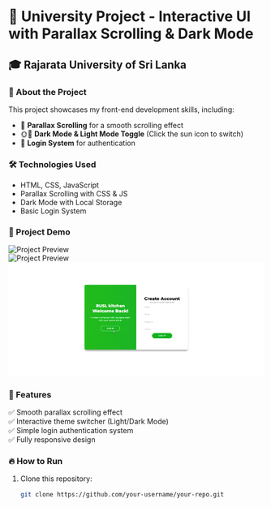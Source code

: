 # 🚀 University Project - Interactive UI with Parallax Scrolling & Dark Mode  

## 🎓 Rajarata University of Sri Lanka  

### 📌 About the Project  
This project showcases my front-end development skills, including:  
- 🌄 **Parallax Scrolling** for a smooth scrolling effect  
- 🌞🌙 **Dark Mode & Light Mode Toggle** (Click the sun icon to switch)  
- 🔑 **Login System** for authentication  

### 🛠️ Technologies Used  
- HTML, CSS, JavaScript  
- Parallax Scrolling with CSS & JS  
- Dark Mode with Local Storage  
- Basic Login System  

### 🎥 Project Demo  
![Project Preview](1.gif)  
![Project Preview](2.gif)  
![Project Preview](3.gif) 

### 🚀 Features  
✅ Smooth parallax scrolling effect  
✅ Interactive theme switcher (Light/Dark Mode)  
✅ Simple login authentication system  
✅ Fully responsive design  

### 🔥 How to Run  
1. Clone this repository:  
   ```bash
   git clone https://github.com/your-username/your-repo.git
